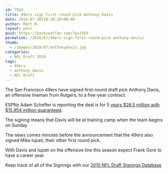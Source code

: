 ```yaml
---
id: 7563
title: 49ers sign first round pick Anthony Davis
date: 2010-07-30T10:30:28+00:00
author: Matt B.
layout: post
guid: https://backseatfan.com/?p=7563
permalink: /2010/07/49ers-sign-first-round-pick-anthony-davis/
thumb:
  - /images/2010/07/anthonydavis.jpg
categories:
  - NFL Draft 2010
tags:
  - 49ers
  - anthony davis
  - NFL Draft
---
```


<div class="entry">
  <p>
    The San Francisco 49ers have signed first-round draft pick Anthony Davis, an offensive lineman from Rutgers, to a five-year contract.
  </p>

  <p>
    ESPNs Adam Schefter is reporting the deal is for 5 <a href="http://twitter.com/Adam_Schefter/statuses/19927700484">years $26.5 million with $15.954 million guaranteed</a>.
  </p>

  <p>
    The signing means that Davis will be at training camp when the team begins on Sunday.
  </p>

  <p>
    The news comes minutes before the announcement that the 49ers also signed Mike Iupati, their other first round pick.
  </p>

  <p>
    With Davis and Iupati on the offensive line this season expect Frank Gore to have a career year.
  </p>

  <p>
    Keep track of all of the Signings with our <a href="https://backseatfan.com/index.php/2010/04/2010-nfl-draft-rookie-signing-status/">2010 NFL Draft Signings Database</a>
  </p>
</div>
